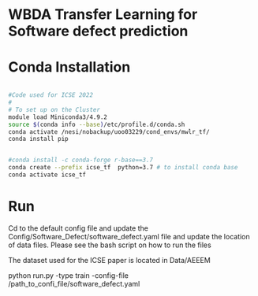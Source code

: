 WBDA Transfer Learning for Software defect prediction
=======================================================================================================================================================================

# Conda Installation

```sh

#Code used for ICSE 2022
# 
# To set up on the Cluster
module load Miniconda3/4.9.2
source $(conda info --base)/etc/profile.d/conda.sh
conda activate /nesi/nobackup/uoo03229/cond_envs/mwlr_tf/
conda install pip


#conda install -c conda-forge r-base==3.7
conda create --prefix icse_tf  python=3.7 # to install conda base
conda activate icse_tf
```


# Run 

Cd to the default config file and update the Config/Software_Defect/software_defect.yaml file and update the location of data files.
Please see the bash script on how to run the files


The dataset used for the ICSE paper is located in Data/AEEEM

python run.py -type train -config-file /path_to_confi_file/software_defect.yaml 
